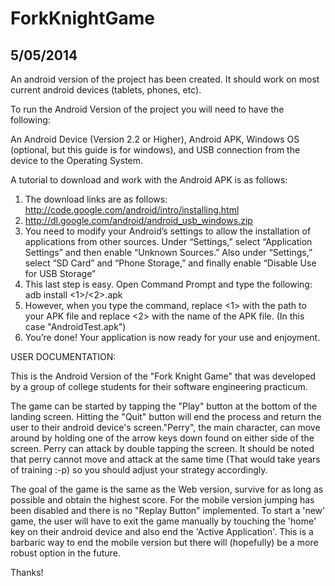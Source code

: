 ForkKnightGame
==============

5/05/2014
-----------------------------
An android version of the project has been created. It should work on most current android devices (tablets, phones, etc).

To run the Android Version of the project you will need to have the following:

An Android Device (Version 2.2 or Higher),
Android APK,
Windows OS (optional, but this guide is for windows),
and USB connection from the device to the Operating System.

A tutorial to download and work with the Android APK is as follows:

1. The download links are as follows: http://code.google.com/android/intro/installing.html
2. http://dl.google.com/android/android_usb_windows.zip
3. You need to modify your Android’s settings to allow the installation of applications from other sources. Under “Settings,” select “Application Settings” and then enable “Unknown Sources.” Also under “Settings,” select “SD Card” and “Phone Storage,” and finally enable “Disable Use for USB Storage”
4. This last step is easy. Open Command Prompt and type the following: adb install <1>/<2>.apk
5. However, when you type the command, replace <1> with the path to your APK file and replace <2> with the name of the APK file. (In this case "AndroidTest.apk")
6. You’re done! Your application is now ready for your use and enjoyment.

USER DOCUMENTATION:

This is the Android Version of the "Fork Knight Game" that was developed by a group of college students for their software engineering practicum.

The game can be started by tapping the "Play" button at the bottom of the landing screen. Hitting the "Quit" button will end the process and return the user to their android device's screen."Perry", the main character, can move around by holding one of the arrow keys down found on either side of the screen. Perry can attack by double tapping the screen. It should be noted that perry cannot move and attack at the same time (That would take years of training :-p) so you should adjust your strategy accordingly.

The goal of the game is the same as the Web version, survive for as long as possible and obtain the highest score. For the mobile version jumping has been disabled and there is no "Replay Button" implemented. To start a 'new' game, the user will have to exit the game manually by touching the 'home' key on their android device and also end the 'Active Application'. This is a barbaric way to end the mobile version but there will (hopefully) be a more robust option in the future.

Thanks!
